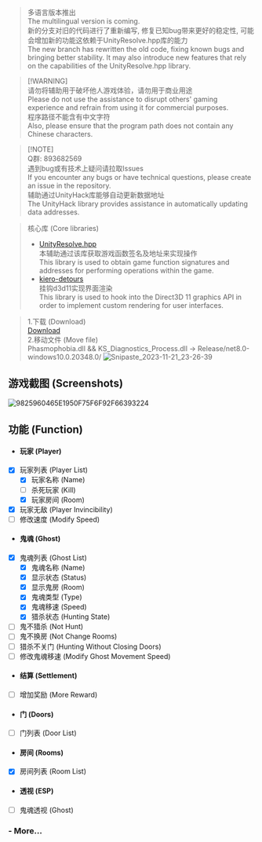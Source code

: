 > 多语言版本推出 \
> The multilingual version is coming. \
> 新的分支对旧的代码进行了重新编写, 修复已知bug带来更好的稳定性, 可能会增加新的功能这依赖于UnityResolve.hpp库的能力 \
> The new branch has rewritten the old code, fixing known bugs and bringing better stability. It may also introduce new features that rely on the capabilities of the UnityResolve.hpp library.

> [!WARNING]\
> 请勿将辅助用于破坏他人游戏体验，请勿用于商业用途 \
> Please do not use the assistance to disrupt others' gaming experience and refrain from using it for commercial purposes.\
> 程序路径不能含有中文字符 \
> Also, please ensure that the program path does not contain any Chinese characters.

> [!NOTE]\
> Q群: 893682569 \
> 遇到bug或有技术上疑问请拉取Issues \
> If you encounter any bugs or have technical questions, please create an issue in the repository.\
> 辅助通过UnityHack库能够自动更新数据地址 \
> The UnityHack library provides assistance in automatically updating data addresses.

> 核心库 (Core libraries)
> - [UnityResolve.hpp](https://github.com/issuimo/UnityResolve.hpp) \
> 本辅助通过该库获取游戏函数签名及地址来实现操作 \
> This library is used to obtain game function signatures and addresses for performing operations within the game.
> - [kiero-detours](https://github.com/issuimo/kiero-detours) \
> 挂钩d3d11实现界面渲染\
> This library is used to hook into the Direct3D 11 graphics API in order to implement custom rendering for user interfaces.

> 1.下载 (Download) \
> [Download](https://github.com/issuimo/PhasmophobiaCheat/releases) \
> 2.移动文件 (Move file) \
> Phasmophobia.dll && KS_Diagnostics_Process.dll -> Release/net8.0-windows10.0.20348.0/
![Snipaste_2023-11-21_23-26-39](https://github.com/issuimo/PhasmophobiaCheat/assets/102911714/580b3750-ee6e-4eeb-b95b-b74acf2f56a4)

## 游戏截图 (Screenshots)
![9825960465E1950F75F6F92F66393224](https://github.com/issuimo/PhasmophobiaCheat/assets/102911714/db2fa8e6-e0a0-40f8-83f7-050f9f195638)

## 功能 (Function)
- #### 玩家 (Player)
- [X] 玩家列表 (Player List)
  - [X] 玩家名称 (Name)
  - [ ] 杀死玩家 (Kill)
  - [X] 玩家房间 (Room)
- [X] 玩家无敌 (Player Invincibility)
- [ ] 修改速度 (Modify Speed)
- #### 鬼魂 (Ghost)
- [X] 鬼魂列表 (Ghost List)
  - [X] 鬼魂名称 (Name)
  - [X] 显示状态 (Status)
  - [X] 显示鬼房 (Room)
  - [X] 鬼魂类型 (Type)
  - [X] 鬼魂移速 (Speed)
  - [X] 猎杀状态 (Hunting State)
- [ ] 鬼不猎杀 (Not Hunt)
- [ ] 鬼不换房 (Not Change Rooms)
- [ ] 猎杀不关门 (Hunting Without Closing Doors)
- [ ] 修改鬼魂移速 (Modify Ghost Movement Speed)
- #### 结算 (Settlement)
- [ ] 增加奖励 (More Reward)
- #### 门 (Doors)
- [ ] 门列表 (Door List)
- #### 房间 (Rooms)
- [X] 房间列表 (Room List)
- #### 透视 (ESP)
- [ ] 鬼魂透视 (Ghost)

### - More...
